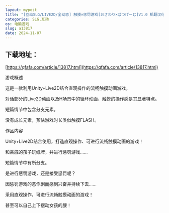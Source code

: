 ```yaml
---
layout: mypost
title: "[互动SLG/LIVE2D/全动态] 触摸×惩罚游戏[おさわり×ばつげーむ]V1.0 机翻汉化[220MB]"
categories: SLG,互动
os: 电脑游戏
slug: a13817
date: 2024-11-07
---
```


## 下载地址：

[https://qfafa.com/article/13817.html](https://qfafa.com/article/13817.html)

游戏概述

这是一款利用Unity+Live2D结合直观操作的流畅触摸动画游戏。

对话部分的Live2D动画以及H场景中的循环动画，触摸的操作感是其显著特点。

短篇情节中包含分支元素。

没有成长元素，预估游戏时长类似触摸FLASH。

作品内容

Unity+Live2D结合使用，打造直观操作、可进行流畅触摸动画的游戏！

和亲戚的孩子玩纸牌，并进行惩罚游戏……

短篇情节中有所分支。

是进行惩罚游戏，还是接受惩罚呢？

因惩罚游戏的恶作剧而感到兴奋并持续下去……

采用直观操作，可进行流畅触摸动画的游戏！

甚至可以自己上下摆动女孩的腰！